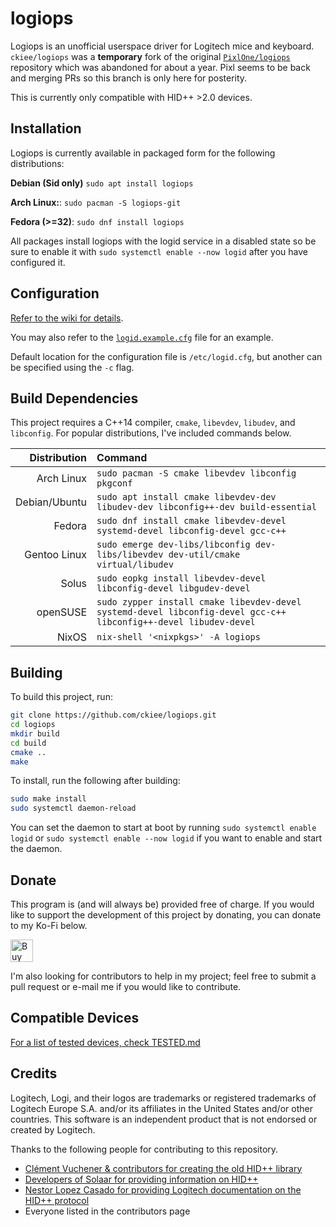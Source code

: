 # logiops

Logiops is an unofficial userspace driver for Logitech mice and keyboard. 
`ckiee/logiops` was a **temporary** fork of the original [`PixlOne/logiops`](https://github.com/PixlOne/logiops) 
repository which was abandoned for about a year. Pixl seems to be back and merging PRs so
this branch is only here for posterity.

This is currently only compatible with HID++ \>2.0 devices.

## Installation

Logiops is currently available in packaged form for the following distributions:

**Debian (Sid only)** `sudo apt install logiops`

**Arch Linux:**: `sudo pacman -S logiops-git`

**Fedora (>=32)**: `sudo dnf install logiops`

All packages install logiops with the logid service in a disabled state so be sure to enable it with `sudo systemctl enable --now logid` after you have configured it.

## Configuration
[Refer to the wiki for details](https://github.com/ckiee/logiops/wiki/Configuration).

You may also refer to the [`logid.example.cfg`](./logid.example.cfg) file for an example.

Default location for the configuration file is `/etc/logid.cfg`, but another can be specified using the `-c` flag.

## Build Dependencies

This project requires a C++14 compiler, `cmake`, `libevdev`, `libudev`, and `libconfig`. For popular distributions, I've included commands below.

| Distribution   | Command                                                                                                          |
|---------------:|:-----------------------------------------------------------------------------------------------------------------|
| Arch Linux    | `sudo pacman -S cmake libevdev libconfig pkgconf`                                                                |
| Debian/Ubuntu | `sudo apt install cmake libevdev-dev libudev-dev libconfig++-dev build-essential`                                |
| Fedora        | `sudo dnf install cmake libevdev-devel systemd-devel libconfig-devel gcc-c++`                                    |
| Gentoo Linux  | `sudo emerge dev-libs/libconfig dev-libs/libevdev dev-util/cmake virtual/libudev`                                |
| Solus         | `sudo eopkg install libevdev-devel libconfig-devel libgudev-devel`                                               |
| openSUSE      | `sudo zypper install cmake libevdev-devel systemd-devel libconfig-devel gcc-c++ libconfig++-devel libudev-devel` |
| NixOS         | `nix-shell '<nixpkgs>' -A logiops`                                                                               |


## Building

To build this project, run:

```bash
git clone https://github.com/ckiee/logiops.git
cd logiops
mkdir build
cd build
cmake ..
make
```

To install, run the following after building:
```bash
sudo make install
sudo systemctl daemon-reload
```

You can set the daemon to start at boot by running `sudo systemctl enable logid` or `sudo systemctl enable --now logid` if you want to enable and start the daemon.

## Donate
This program is (and will always be) provided free of charge. If you would like to support the development of this project by donating, you can donate to my Ko-Fi below.

<a href='https://ko-fi.com/R6R81QQ9M' target='_blank'><img height='36' style='border:0px;height:36px;' src='https://cdn.ko-fi.com/cdn/kofi1.png?v=2' border='0' alt='Buy Me a Coffee at ko-fi.com' /></a>

I'm also looking for contributors to help in my project; feel free to submit a pull request or e-mail me if you would like to contribute.

## Compatible Devices

[For a list of tested devices, check TESTED.md](TESTED.md)

## Credits

Logitech, Logi, and their logos are trademarks or registered trademarks of Logitech Europe S.A. and/or its affiliates in the United States and/or other countries. This software is an independent product that is not endorsed or created by Logitech.

Thanks to the following people for contributing to this repository.

- [Clément Vuchener & contributors for creating the old HID++ library](https://github.com/cvuchener/hidpp)
- [Developers of Solaar for providing information on HID++](https://github.com/pwr-Solaar/Solaar)
- [Nestor Lopez Casado for providing Logitech documentation on the HID++ protocol](http://drive.google.com/folderview?id=0BxbRzx7vEV7eWmgwazJ3NUFfQ28)
- Everyone listed in the contributors page

